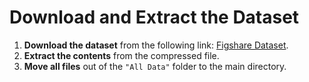 # Download and Extract the Dataset

1. **Download the dataset** from the following link: [Figshare Dataset](https://figshare.com/articles/dataset/All_Data_zip/29063000?file=54528425).
2. **Extract the contents** from the compressed file.
3. **Move all files** out of the `"All Data"` folder to the main directory.
